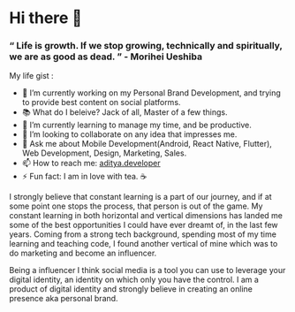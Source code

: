 # Hi there 👋

### “ Life is growth. If we stop growing, technically and spiritually, we are as good as dead. ” - Morihei Ueshiba

My life gist :

- 🔭 I’m currently working on my Personal Brand Development, and trying to provide best content on social platforms.
- 📚 What do I beleive? Jack of all, Master of a few things.
- 🌱 I’m currently learning to manage my time, and be productive.
- 👯 I’m looking to collaborate on any idea that impresses me.
- 💬 Ask me about Mobile Development(Android, React Native, Flutter), Web Development, Design, Marketing, Sales.
- 📫 How to reach me: [aditya.developer](https://www.instagram.com/aditya.developer/)
- ⚡ Fun fact: I am in love with tea. ☕

I strongly believe that constant learning is a part of our journey,
and if at some point one stops the process, that person is out of the
game. My constant learning in both horizontal and vertical dimensions
has landed me some of the best opportunities I could have ever dreamt
of, in the last few years. Coming from a strong tech background,
spending most of my time learning and teaching code, I found another
vertical of mine which was to do marketing and become an influencer.

Being a influencer I think social media is a tool you can use to leverage your digital identity, an identity on which only you have the control. I am a product of
digital identity and strongly believe in creating an online presence aka personal brand.
